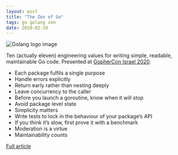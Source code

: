```yaml
---
layout: post
title: "The Zen of Go"
tags: go golang zen
date: 2020-02-20
---
```


![Golang logo image](https://miro.medium.com/max/1890/1*pT5NLaclavnZQKhiQ_zcqA.png)

Ten (actually eleven) engineering values for writing simple, readable, maintainable Go code. Presented at 
[GopherCon Israel 2020](http://gophercon.org.il/).

- Each package fulfils a single purpose
- Handle errors explicitly
- Return early rather than nesting deeply
- Leave concurrency to the caller
- Before you launch a goroutine, know when it will stop
- Avoid package level state
- Simplicity matters
- Write tests to lock in the behaviour of your package’s API
- If you think it’s slow, first prove it with a benchmark
- Moderation is a virtue
- Maintainability counts

[Full article](https://the-zen-of-go.netlify.com/)
